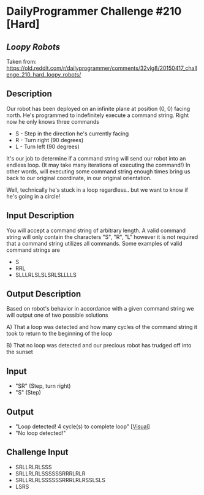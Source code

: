 # DailyProgrammer Challenge #210 [Hard]
## *Loopy Robots*

Taken from: https://old.reddit.com/r/dailyprogrammer/comments/32vlg8/20150417_challenge_210_hard_loopy_robots/

## Description

Our robot has been deployed on an infinite plane at position (0, 0) facing north. He's programmed to indefinitely execute a command string. Right now he only knows three commands
* S - Step in the direction he's currently facing
* R - Turn right (90 degrees)
* L - Turn left (90 degrees)

It's our job to determine if a command string will send our robot into an endless loop. (It may take many iterations of executing the command!) In other words, will executing some command string enough times bring us back to our original coordinate, in our original orientation.

Well, technically he's stuck in a loop regardless.. but we want to know if he's going in a circle!

## Input Description

You will accept a command string of arbitrary length. A valid command string will only contain the characters "S", "R", "L" however it is not required that a command string utilizes all commands. Some examples of valid command strings are
* S
* RRL
* SLLLRLSLSLSRLSLLLLS

## Output Description

Based on robot's behavior in accordance with a given command string we will output one of two possible solutions

A) That a loop was detected and how many cycles of the command string it took to return to the beginning of the loop

B) That no loop was detected and our precious robot has trudged off into the sunset

## Input

* "SR" (Step, turn right)
* "S" (Step)

## Output

* "Loop detected! 4 cycle(s) to complete loop" [[Visual](https://i.imgur.com/kGsoPSX.png)]
* "No loop detected!"

## Challenge Input

* SRLLRLRLSSS
* SRLLRLRLSSSSSSRRRLRLR
* SRLLRLRLSSSSSSRRRLRLRSSLSLS
* LSRS
